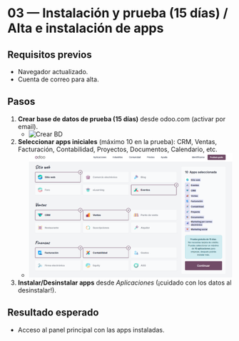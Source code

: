 # 03 — Instalación y prueba (15 días) / Alta e instalación de apps


## Requisitos previos

- Navegador actualizado.
- Cuenta de correo para alta.

## Pasos

1. **Crear base de datos de prueba (15 días)** desde odoo.com (activar por email).
   - ![Crear BD](../assets/img/03-instalacion/paso01_crear-bd.png "Crear base de datos")
2. **Seleccionar apps iniciales** (máximo 10 en la prueba): CRM, Ventas, Facturación, Contabilidad, Proyectos, Documentos, Calendario, etc.
   - ![Seleccionar apps](../assets/img/03-instalacion/paso02_seleccionar-apps.png "Seleccionar apps")
3. **Instalar/Desinstalar apps** desde *Aplicaciones* (¡cuidado con los datos al desinstalar!).

## Resultado esperado

- Acceso al panel principal con las apps instaladas.
